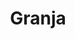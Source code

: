 ---
title: "Granja"
url: /ciudad-autonoma-de-buenos-aires/granja-avenida-intendente-francisco-rabanal/
shop: Metzgerei
---